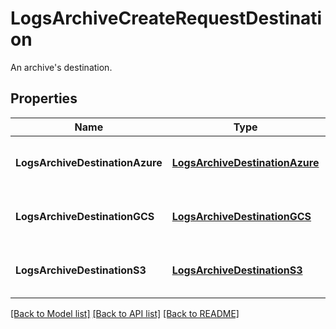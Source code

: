 # LogsArchiveCreateRequestDestination

An archive's destination.

## Properties
Name | Type | Description | Notes
------------ | ------------- | ------------- | -------------
**LogsArchiveDestinationAzure** | [**LogsArchiveDestinationAzure**](LogsArchiveDestinationAzure.md) | Container class of the relevant properties. |
**LogsArchiveDestinationGCS** | [**LogsArchiveDestinationGCS**](LogsArchiveDestinationGCS.md) | Container class of the relevant properties. |
**LogsArchiveDestinationS3** | [**LogsArchiveDestinationS3**](LogsArchiveDestinationS3.md) | Container class of the relevant properties. |

[[Back to Model list]](README.md#documentation-for-models) [[Back to API list]](README.md#documentation-for-api-endpoints) [[Back to README]](README.md)


